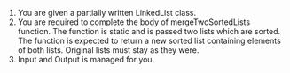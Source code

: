 1. You are given a partially written LinkedList class.
2. You are required to complete the body of mergeTwoSortedLists function. The function is static and is passed two lists which are sorted. The function is expected to return a new sorted list containing elements of both lists. Original lists must stay as they were.
3. Input and Output is managed for you.

